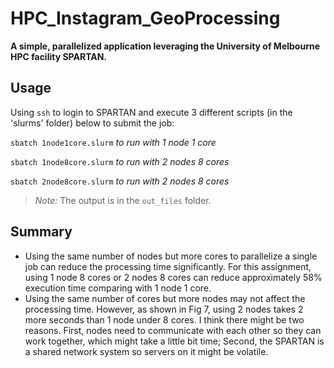 # HPC_Instagram_GeoProcessing

**A simple, parallelized application leveraging the University of Melbourne HPC facility SPARTAN.**
## Usage
Using `ssh` to login to SPARTAN and execute 3 different scripts (in the 'slurms' folder) below to submit the job:  

`sbatch 1node1core.slurm` *to run with 1 node 1 core* 

`sbatch 1node8core.slurm` *to run with 2 nodes 8 cores*   

`sbatch 2node8core.slurm` *to run with 2 nodes 8 cores*  


> *Note:* The output is in the `out_files` folder.  
  
## Summary
* Using the same number of nodes but more cores to parallelize a single job can reduce the processing   time significantly. For this assignment, using 1 node 8 cores or 2 nodes 8 cores can reduce approximately 58% execution time comparing with 1 node 1 core.
* Using the same number of cores but more nodes may not affect the processing time. However, as shown in Fig 7, using 2 nodes takes 2 more seconds than 1 node under 8 cores. I think there might be two reasons. First, nodes need to communicate with each other so they can work together, which might take a little bit time; Second, the SPARTAN is a shared network system so servers on it might be volatile.

